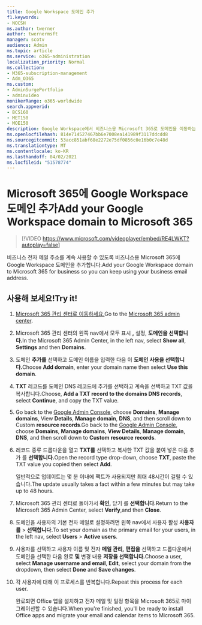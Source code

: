 ```yaml
---
title: Google Workspace 도메인 추가
f1.keywords:
- NOCSH
ms.author: twerner
author: twernermsft
manager: scotv
audience: Admin
ms.topic: article
ms.service: o365-administration
localization_priority: Normal
ms.collection:
- M365-subscription-management
- Adm_O365
ms.custom:
- AdminSurgePortfolio
- adminvideo
monikerRange: o365-worldwide
search.appverid:
- BCS160
- MET150
- MOE150
description: Google Workspace에서 비즈니스용 Microsoft 365로 도메인을 이동하는 방법을 배워야 합니다.
ms.openlocfilehash: 814e714527467bb6e7008ea141989f3117ddcdd8
ms.sourcegitcommit: 53acc851abf68e2272e75df0856c0e16b0c7e48d
ms.translationtype: MT
ms.contentlocale: ko-KR
ms.lasthandoff: 04/02/2021
ms.locfileid: "51578774"
---
```

# <a name="add-your-google-workspace-domain-to-microsoft-365"></a><span data-ttu-id="9a642-103">Microsoft 365에 Google Workspace 도메인 추가</span><span class="sxs-lookup"><span data-stu-id="9a642-103">Add your Google Workspace domain to Microsoft 365</span></span>

> [!VIDEO https://www.microsoft.com/videoplayer/embed/RE4LWKT?autoplay=false]

<span data-ttu-id="9a642-104">비즈니스 전자 메일 주소를 계속 사용할 수 있도록 비즈니스용 Microsoft 365에 Google Workspace 도메인을 추가합니다.</span><span class="sxs-lookup"><span data-stu-id="9a642-104">Add your Google Workspace domain to Microsoft 365 for business so you can keep using your business email address.</span></span>

## <a name="try-it"></a><span data-ttu-id="9a642-105">사용해 보세요!</span><span class="sxs-lookup"><span data-stu-id="9a642-105">Try it!</span></span>

1. <span data-ttu-id="9a642-106">[Microsoft 365 관리 센터로 이동하세요.](https://admin.microsoft.com)</span><span class="sxs-lookup"><span data-stu-id="9a642-106">Go to the [Microsoft 365 admin center](https://admin.microsoft.com).</span></span>
1. <span data-ttu-id="9a642-107">Microsoft 365 관리 센터의 왼쪽 nav에서 모두  표시 **,** 설정, **도메인을 선택합니다.**</span><span class="sxs-lookup"><span data-stu-id="9a642-107">In the Microsoft 365 Admin Center, in the left nav, select **Show all**, **Settings** and then **Domains**.</span></span>
1. <span data-ttu-id="9a642-108">도메인 **추가를** 선택하고 도메인 이름을 입력한 다음 이 **도메인 사용을 선택합니다.**</span><span class="sxs-lookup"><span data-stu-id="9a642-108">Choose **Add domain**, enter your domain name then select **Use this domain**.</span></span> 
1. <span data-ttu-id="9a642-109">**TXT** 레코드를 도메인 DNS 레코드에 추가를 선택하고 계속을 선택하고 TXT 값을 복사합니다.</span><span class="sxs-lookup"><span data-stu-id="9a642-109">Choose, **Add a TXT record to the domains DNS records**, select **Continue**, and copy the TXT value.</span></span> 
1. <span data-ttu-id="9a642-110">Go back to the [Google Admin Console](https://admin.google.com), choose **Domains**, **Manage domains**, View **Details**, **Manage domain**, **DNS**, and then scroll down to Custom **resource records**.</span><span class="sxs-lookup"><span data-stu-id="9a642-110">Go back to the [Google Admin Console](https://admin.google.com), choose **Domains**, **Manage domains**, **View Details**, **Manage domain**, **DNS**, and  then scroll down to **Custom resource records**.</span></span> 
1. <span data-ttu-id="9a642-111">레코드 종류 드롭다운을 열고 **TXT를** 선택하고 복사한 TXT 값을 붙여 넣은 다음 추가 를 **선택합니다.**</span><span class="sxs-lookup"><span data-stu-id="9a642-111">Open the record type drop-down, choose **TXT**, paste the TXT value you copied then select **Add**.</span></span> 

    <span data-ttu-id="9a642-112">일반적으로 업데이트는 몇 분 이내에 팩트가 사용되지만 최대 48시간이 걸릴 수 있습니다.</span><span class="sxs-lookup"><span data-stu-id="9a642-112">The update usually takes a fact within a few minutes but may take up to 48 hours.</span></span> 
1. <span data-ttu-id="9a642-113">Microsoft 365 관리 센터로 돌아가서 **확인,** 닫기 를 **선택합니다.**</span><span class="sxs-lookup"><span data-stu-id="9a642-113">Return to the Microsoft 365 Admin Center, select **Verify**,and then **Close**.</span></span> 
1. <span data-ttu-id="9a642-114">도메인을 사용자의 기본 전자 메일로 설정하려면 왼쪽 nav에서 사용자 활성 **사용자를**  >  **선택합니다.**</span><span class="sxs-lookup"><span data-stu-id="9a642-114">To set your domain as the primary email for your users, in the left nav, select **Users** > **Active users**.</span></span> 
1. <span data-ttu-id="9a642-115">사용자를 선택하고 사용자 이름 및 전자 **메일 관리,** **편집을** 선택하고 드롭다운에서 도메인을 선택한 다음 완료 **및** 변경 내용 **저장을 선택합니다.**</span><span class="sxs-lookup"><span data-stu-id="9a642-115">Choose a user, select **Manage username and email**, **Edit**, select your domain from the dropdown, then select **Done** and **Save changes**.</span></span> 
1. <span data-ttu-id="9a642-116">각 사용자에 대해 이 프로세스를 반복합니다.</span><span class="sxs-lookup"><span data-stu-id="9a642-116">Repeat this process for each user.</span></span> 

    <span data-ttu-id="9a642-117">완료되면 Office 앱을 설치하고 전자 메일 및 일정 항목을 Microsoft 365로 마이그레이션할 수 있습니다.</span><span class="sxs-lookup"><span data-stu-id="9a642-117">When you're finished, you'll be ready to install Office apps and migrate your email and calendar items to Microsoft 365.</span></span> 